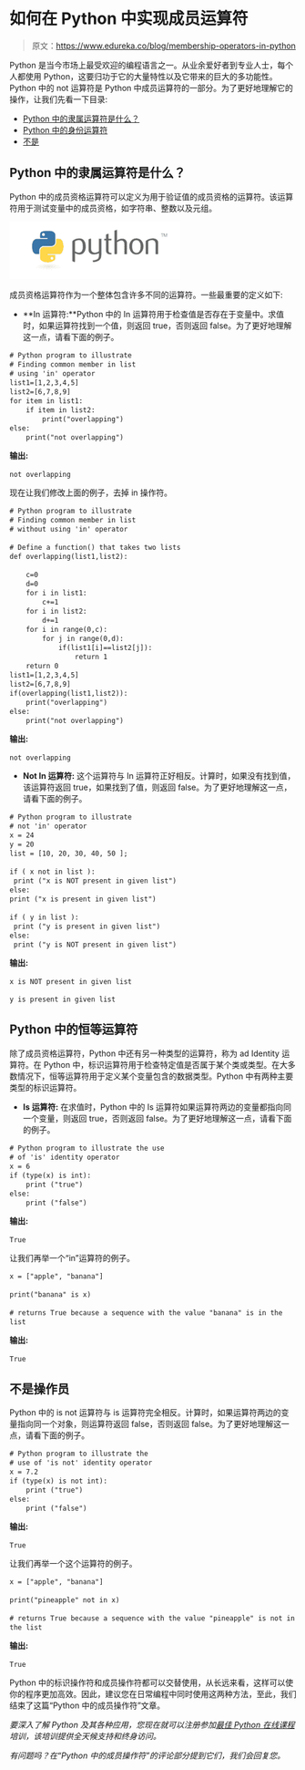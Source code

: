 # 如何在 Python 中实现成员运算符

> 原文：<https://www.edureka.co/blog/membership-operators-in-python>

Python 是当今市场上最受欢迎的编程语言之一。从业余爱好者到专业人士，每个人都使用 Python，这要归功于它的大量特性以及它带来的巨大的多功能性。Python 中的 not 运算符是 Python 中成员运算符的一部分。为了更好地理解它的操作，让我们先看一下目录:

*   [Python 中的隶属运算符是什么？](#what)
*   [Python 中的身份运算符](#identity)
*   [不是](#is-not)

## **Python 中的隶属运算符是什么？**

Python 中的成员资格运算符可以定义为用于验证值的成员资格的运算符。该运算符用于测试变量中的成员资格，如字符串、整数以及元组。

![Membership Operators in Python](img/4c6f99f56333f713cda7948445645f94.png)

成员资格运算符作为一个整体包含许多不同的运算符。一些最重要的定义如下:

*   **In 运算符:**Python 中的 In 运算符用于检查值是否存在于变量中。求值时，如果运算符找到一个值，则返回 true，否则返回 false。为了更好地理解这一点，请看下面的例子。

```
# Python program to illustrate 
# Finding common member in list 
# using 'in' operator 
list1=[1,2,3,4,5] 
list2=[6,7,8,9] 
for item in list1: 
	if item in list2: 
		print("overlapping")	 
else: 
	print("not overlapping")
```

**输出:**

`not overlapping`

现在让我们修改上面的例子，去掉 in 操作符。

```
# Python program to illustrate 
# Finding common member in list 
# without using 'in' operator 

# Define a function() that takes two lists 
def overlapping(list1,list2): 

	c=0
	d=0
	for i in list1: 
		c+=1
	for i in list2: 
		d+=1
	for i in range(0,c): 
		for j in range(0,d): 
			if(list1[i]==list2[j]): 
				return 1
	return 0
list1=[1,2,3,4,5] 
list2=[6,7,8,9] 
if(overlapping(list1,list2)): 
	print("overlapping") 
else: 
	print("not overlapping")
```

**输出:**

`not overlapping`

*   **Not In 运算符:** 这个运算符与 In 运算符正好相反。计算时，如果没有找到值，该运算符返回 true，如果找到了值，则返回 false。为了更好地理解这一点，请看下面的例子。

```
# Python program to illustrate 
# not 'in' operator 
x = 24
y = 20
list = [10, 20, 30, 40, 50 ]; 

if ( x not in list ): 
 print ("x is NOT present in given list")
else: 
print ("x is present in given list")

if ( y in list ): 
 print ("y is present in given list")
else: 
 print ("y is NOT present in given list")
```

**输出:**

`x is NOT present in given list`

`y is present in given list`

## **Python 中的恒等运算符**

除了成员资格运算符，Python 中还有另一种类型的运算符，称为 ad Identity 运算符。在 Python 中，标识运算符用于检查特定值是否属于某个类或类型。在大多数情况下，恒等运算符用于定义某个变量包含的数据类型。Python 中有两种主要类型的标识运算符。

*   **Is 运算符:** 在求值时，Python 中的 Is 运算符如果运算符两边的变量都指向同一个变量，则返回 true，否则返回 false。为了更好地理解这一点，请看下面的例子。

```
# Python program to illustrate the use 
# of 'is' identity operator 
x = 6
if (type(x) is int): 
	print ("true") 
else: 
	print ("false")
```

**输出:**

`True`

让我们再举一个“in”运算符的例子。

```
x = ["apple", "banana"]

print("banana" is x)

# returns True because a sequence with the value "banana" is in the list
```

**输出:**

`True`

## **不是操作员**

Python 中的 is not 运算符与 is 运算符完全相反。计算时，如果运算符两边的变量指向同一个对象，则运算符返回 false，否则返回 false。为了更好地理解这一点，请看下面的例子。

```
# Python program to illustrate the 
# use of 'is not' identity operator 
x = 7.2
if (type(x) is not int): 
	print ("true") 
else: 
	print ("false")
```

**输出:**

`True`

让我们再举一个这个运算符的例子。

```
x = ["apple", "banana"]

print("pineapple" not in x)

# returns True because a sequence with the value "pineapple" is not in the list
```

**输出:**

`True`

Python 中的标识操作符和成员操作符都可以交替使用，从长远来看，这样可以使你的程序更加高效。因此，建议您在日常编程中同时使用这两种方法，至此，我们结束了这篇“Python 中的成员操作符”文章。

*要深入了解 Python 及其各种应用，您现在就可以注册参加[最佳 Python 在线课程](https://www.edureka.co/python-programming-certification-training)培训，该培训提供全天候支持和终身访问。*

*有问题吗？在“Python 中的成员操作符”的评论部分提到它们，我们会回复您。*